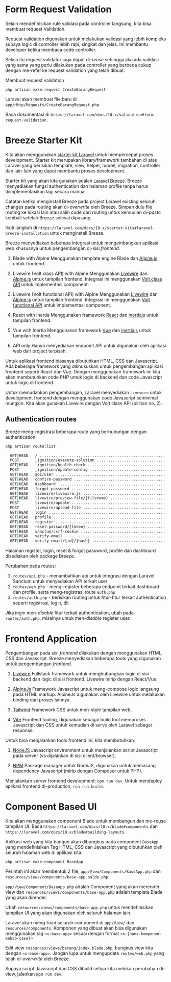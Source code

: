 # Form Request Validation

Selain mendefinisikan rule validasi pada controller langsung, kita bisa membuat request Validation.

Request validation digunakan untuk melakukan validasi yang lebih kompleks supaya logic di controller
lebih rapi, singkat dan jelas. Ini membantu developer ketika membaca code controller.

Selain itu request validator juga dapat di-_reuse_ sehingga jika ada validasi yang sama yang perlu
dilakukan pada controller yang berbeda cukup dengan me-refer ke request validation yang telah dibuat.

Membuat request validation

```shell
php artisan make:request CreateBarangRequest
```

Laravel akan membuat file baru di `app/Http/Requests/CreateBarangRequest.php`.

Baca dokumentasi di `https://laravel.com/docs/10.x/validation#form-request-validation`.

# Breeze Starter Kit

Kita akan menggunakan [starter kit Laravel](https://laravel.com/docs/10.x/starter-kits) untuk mempercepat proses development.
Starter kit merupakan library/framework tambahan di atas Laravel yang berisikan template,
view, helper, model, migration, controller dan lain-lain yang dapat membantu proses development.

Starter kit yang akan kita gunakan adalah [Laravel Breeze](https://laravel.com/docs/10.x/starter-kits#laravel-breeze).
Breeze menyediakan fungsi authentication dan halaman profile tanpa harus diimplementasikan lagi secara manual.

Catatan ketika menginstall Breeze pada project Laravel existing seluruh changes pada routing akan di-_overwrite_ oleh Breeze.
Simpan dulu file routing ke lokasi lain atau salin code dari routing untuk kemudian di-_paste_ kembali setelah Breeze selesai
dipasang.

Ikuti langkah di `https://laravel.com/docs/10.x/starter-kits#laravel-breeze-installation` untuk menginstall Breeze.

Breeze menyediakan beberapa integrasi untuk mengembangkan aplikasi web khususnya untuk pengembangan di-sisi
_frontend_.

1. Blade with Alpine
   Menggunakan template engine Blade dan [Alpine.js](https://alpinejs.dev/) untuk frontend.

2. Livewire (Volt class API) with Alpine
   Menggunakan [Livewire](https://laravel-livewire.com/) dan [Alpine.js](https://alpinejs.dev/) untuk tampilan frontend.
   Integrasi ini menggunakan [Volt class API](https://livewire.laravel.com/docs/volt#class-based-volt-components)
   untuk implementasi component.

3. Livewire (Volt functional API) with Alpine
   Menggunakan [Livewire](https://laravel-livewire.com/) dan [Alpine.js](https://alpinejs.dev/) untuk tampilan frontend.
   Integrasi ini menggunakan [Volt functional API](https://livewire.laravel.com/docs/volt#class-based-volt-components)
   untuk implementasi component.

4. React with Inertia
   Menggunakan framework [React](https://react.dev/) dan [inertiajs](https://inertiajs.com/) untuk tampilan frontend.

5. Vue with Inertia
   Menggunakan framework [Vue](https://vuejs.org/) dan [inertiajs](https://inertiajs.com/) untuk tampilan frontend.

6. API only
   Hanya menyediakan endpoint API untuk digunakan oleh aplikasi web dari project terpisah.

Untuk aplikasi frontend biasanya dibutuhkan HTML, CSS dan Javascript. Ada beberapa framework yang dikhususkan untuk
pengembangan aplikasi frontend seperti React dan Vue. Dengan menggunakan framework ini kita akan membutuhkan code
PHP untuk logic di backend dan code Javascript untuk logic di frontend.

Untuk memudahkan pengembangan, Laravel menyediakan `Livewire` untuk development frontend dengan menggunakan code
Javascript seminimal mungkin. Kita akan gunakan Livewire dengan Volt class API (pilihan no. 2).

## Authentication routes

Breeze meng-registrasi beberapa route yang berhubungan dengan authentication:

```sh
php artisan route:list

  GET|HEAD   / ..........................................................................................................................................................................................................................................................................
  POST       _ignition/execute-solution ................................................................................................................................................................... ignition.executeSolution › Spatie\LaravelIgnition › ExecuteSolutionController
  GET|HEAD   _ignition/health-check ............................................................................................................................................................................... ignition.healthCheck › Spatie\LaravelIgnition › HealthCheckController
  POST       _ignition/update-config ............................................................................................................................................................................ ignition.updateConfig › Spatie\LaravelIgnition › UpdateConfigController
  GET|HEAD   api/user ...................................................................................................................................................................................................................................................................
  GET|HEAD   confirm-password .......................................................................................................................................................................................................................................... password.confirm
  GET|HEAD   dashboard ........................................................................................................................................................................................................................................................ dashboard
  GET|HEAD   forgot-password ........................................................................................................................................................................................................................................... password.request
  GET|HEAD   livewire/livewire.js ........................................................................................................................................................................................... Livewire\Mechanisms › FrontendAssets@returnJavaScriptAsFile
  GET|HEAD   livewire/preview-file/{filename} .................................................................................................................................................................. livewire.preview-file › Livewire\Features › FilePreviewController@handle
  POST       livewire/update ........................................................................................................................................................................................ livewire.update › Livewire\Mechanisms › HandleRequests@handleUpdate
  POST       livewire/upload-file ................................................................................................................................................................................ livewire.upload-file › Livewire\Features › FileUploadController@handle
  GET|HEAD   login ................................................................................................................................................................................................................................................................ login
  GET|HEAD   profile ............................................................................................................................................................................................................................................................ profile
  GET|HEAD   register .......................................................................................................................................................................................................................................................... register
  GET|HEAD   reset-password/{token} ...................................................................................................................................................................................................................................... password.reset
  GET|HEAD   sanctum/csrf-cookie ...................................................................................................................................................................................... sanctum.csrf-cookie › Laravel\Sanctum › CsrfCookieController@show
  GET|HEAD   verify-email ........................................................................................................................................................................................................................................... verification.notice
  GET|HEAD   verify-email/{id}/{hash} .................................................................................................................................................................................................. verification.verify › Auth\VerifyEmailController
```

Halaman register, login, reset & forgot password, profile dan dashboard disediakan oleh package Breeze.

Perubahan pada routes:

1. `routes/api.php` - menambahkan api untuk integrasi dengan Laravel Sanctum untuk menyediakan API terkait user
2. `routes/web.php` - meng-register beberapa endpoint terkait dashboard dan profile, serta meng-registrasi route `auth.php`
3. `routes/auth.php` - berisikan routing untuk fitur-fitur terkait authentication seperti registrasi, login, dll.

Jika ingin men-_disable_ fitur terkait authentication, ubah pada `routes/auth.php`, misalnya untuk men-_disable_
register user.

# Frontend Application

Pengembangan pada sisi _frontend_ dilakukan dengan menggunakan HTML, CSS dan Javascript. Breeze menyediakan
beberapa tools yang digunakan untuk pengembangan _frontend_.

1. [Livewire](https://laravel-livewire.com/)
   Fullstack framework untuk menghubungkan logic di sisi backend dan logic di sisi frontend. Livewire mirip dengan React/Vue.

2. [AlpineJs](https://alpinejs.dev/)
   Framework Javascript untuk meng-compose logic langsung pada HTML markup. AlpineJs digunakan oleh Livewire untuk melakukan
   binding dan proses lainnya.

3. [Tailwind](https://tailwindcss.com/)
   Framework CSS untuk men-style tampilan web.

4. [Vite](https://vitejs.dev/)
   Frontend tooling, digunakan sebagai build tool memproses Javascript dan CSS untuk kemudian di serve oleh Laravel sebagai response.

Untuk bisa menjalankan tools frontend ini, kita membutuhkan:

1. [NodeJS](https://nodejs.org/en)
   Javascript environment untuk menjalankan script Javascript pada server (vs dijalankan di sisi client/browser).

2. [NPM](https://www.npmjs.com/)
   Package manager untuk NodeJS, digunakan untuk memasang dependency Javascript (mirip dengan Composer untuk PHP).

Menjalankan server frontend development: `npm run dev`.
Untuk mendeploy aplikasi frontend di-production, `run run build`.

# Component Based UI

Kita akan menggunakan component Blade untuk membangun dan me-reuse tampilan UI.
Baca `https://laravel.com/docs/10.x/blade#components` dan `https://laravel.com/docs/10.x/blade#building-layouts`.

Aplikasi web yang kita bangun akan dibungkus pada component `BaseApp` yang mendefinisikan Tag HTML, CSS dan Javascript
yang dibutuhkan oleh seluruh halaman web di aplikasi kita.

`php artisan make:component BaseApp`

Perintah ini akan membentuk 2 file, `app/View/Components/BaseApp.php` dan `resources/views/components/base-app.balde.php`.

`app/View/Component/BaseApp.php` adalah Component yang akan merender view dan `resources/views/components/base-app.php` adalah
template Blade yang akan dirender.

Ubah `resources/views/components/base-app.php` untuk mendefinisikan tampilan UI yang akan digunakan oleh seluruh halaman lain.

Laravel akan meng-load seluruh component di `app/View/` dan `resources/components`.
Komponen yang dibuat akan bisa digunakan menggunakan tag `<x-base-app>` sesuai dengan format `<x-{nama-komponen-kebab-case}>`

Edit view `resources/views/barang/index.blade.php`, bungkus view kita dengan `<x-base-app>`.
Jangan lupa untuk mengupdate `routes/web.php` yang telah di-_overwrite_ oleh Breeze.

Supaya script Javascript dan CSS dibuild setiap kita melukan perubahan di-view, jalankan `npm run dev`.
